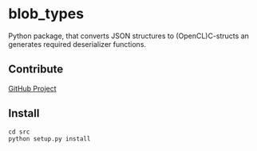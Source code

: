 blob_types
==========

Python package, that converts JSON structures to (OpenCL)C-structs an generates required deserializer functions.

Contribute
----------

[GitHub Project](https://github.com/abbgrade/blob_types)

Install
-------

	cd src
	python setup.py install 
